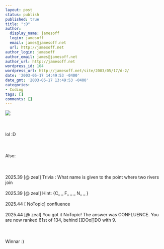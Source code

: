 ```yaml
---
layout: post
status: publish
published: true
title: ":D"
author:
  display_name: jamesoff
  login: jamesoff
  email: james@jamesoff.net
  url: http://jamesoff.net
author_login: jamesoff
author_email: james@jamesoff.net
author_url: http://jamesoff.net
wordpress_id: 104
wordpress_url: http://jamesoff.net/site/2003/05/17/d-2/
date: '2003-05-17 14:49:53 -0400'
date_gmt: '2003-05-17 13:49:53 -0400'
categories:
- Coding
tags: []
comments: []
---
```

<p><img src="&#47;blog_images&#47;jamerz-nose.gif"><br &#47;><br />
<br &#47;><br />
lol :D<br &#47;><br />
<br &#47;><br />
Also:<br &#47;><br />
<br &#47;><br />
2025.39 [@     zeal] Trivia : What name is given to the point where two rivers join<br &#47;><br />
2025.39 [@     zeal] Hint: {C_ _ F_ _ _ N_ _ }<br &#47;><br />
2025.44 [   NoTopic] confluence<br &#47;><br />
2025.44 [@     zeal] You got it NoTopic! The answer was CONFLUENCE. You are now ranked 61st of 134, behind []DOo[]DO with 9.<br &#47;><br />
<br &#47;><br />
Winnar :)<br &#47;></p>
